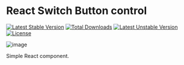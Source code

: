 # React Switch Button control

[![Latest Stable Version](https://poser.pugx.org/gfazioli/react-switch-button/v/stable.svg)](https://packagist.org/packages/gfazioli/react-switch-button) [![Total Downloads](https://poser.pugx.org/gfazioli/react-switch-button/downloads.svg)](https://packagist.org/packages/gfazioli/react-switch-button) [![Latest Unstable Version](https://poser.pugx.org/gfazioli/react-switch-button/v/unstable.svg)](https://packagist.org/packages/gfazioli/react-switch-button) [![License](https://poser.pugx.org/gfazioli/react-switch-button/license.svg)](https://packagist.org/packages/gfazioli/react-switch-button)

![image](https://cloud.githubusercontent.com/assets/432181/6348664/25209772-bc22-11e4-9e84-9edd5f23901c.png)

Simple React component.
